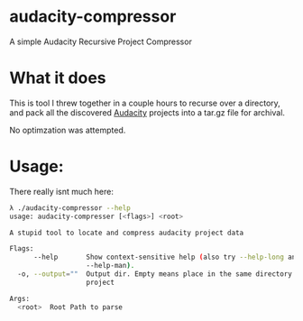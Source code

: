 # audacity-compressor
A simple Audacity Recursive Project Compressor

# What it does
This is tool I threw together in a couple hours to recurse over a directory, and 
pack all the discovered [Audacity](https://www.audacityteam.org) projects into a tar.gz file for archival.

No optimzation was attempted.

# Usage:
There really isnt much here:

```sh
λ ./audacity-compressor --help
usage: audacity-compresser [<flags>] <root>

A stupid tool to locate and compress audacity project data

Flags:
      --help       Show context-sensitive help (also try --help-long and
                   --help-man).
  -o, --output=""  Output dir. Empty means place in the same directory as the
                   project

Args:
  <root>  Root Path to parse

```